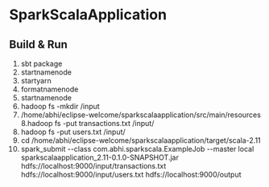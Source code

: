 # SparkScalaApplication #

## Build & Run ##
1. sbt package
2. startnamenode
3. startyarn
4. formatnamenode
5. startnamenode
6. hadoop fs -mkdir /input
7. /home/abhi/eclipse-welcome/sparkscalaapplication/src/main/resources
8.hadoop fs -put transactions.txt /input/
9. hadoop fs -put users.txt /input/
10. cd /home/abhi/eclipse-welcome/sparkscalaapplication/target/scala-2.11
11. spark_submit --class com.abhi.sparkscala.ExampleJob --master local sparkscalaapplication_2.11-0.1.0-SNAPSHOT.jar hdfs://localhost:9000/input/transactions.txt hdfs://localhost:9000/input/users.txt hdfs://localhost:9000/output

